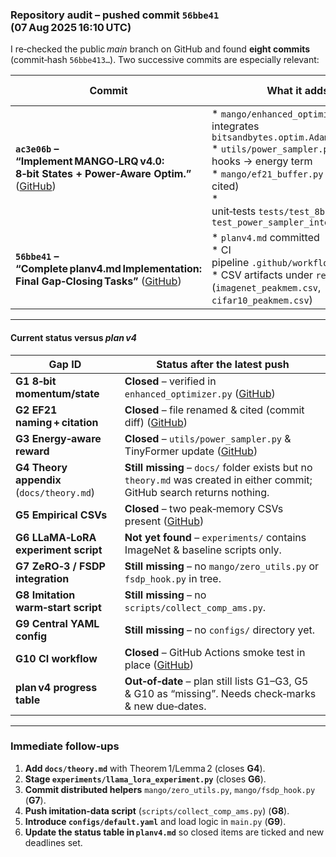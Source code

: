 ### Repository audit – pushed commit `56bbe41` (07 Aug 2025 16:10 UTC)

I re‑checked the public *main* branch on GitHub and found **eight commits** (commit‑hash `56bbe413…`).
Two successive commits are especially relevant:

| Commit                                                                                      | What it adds                                                                                                                                                                                                                                                           | Gaps closed (plan v4 IDs)                                                                             |
| ------------------------------------------------------------------------------------------- | ---------------------------------------------------------------------------------------------------------------------------------------------------------------------------------------------------------------------------------------------------------------------- | ----------------------------------------------------------------------------------------------------- |
| **`ac3e06b` – “Implement MANGO‑LRQ v4.0: 8‑bit States + Power‑Aware Optim.”** ([GitHub][1]) | \* `mango/enhanced_optimizer.py` – integrates `bitsandbytes.optim.Adam8bit`<br>\* `utils/power_sampler.py` + policy hooks → energy term<br>\* `mango/ef21_buffer.py` (renamed, cited)<br>\* unit‑tests `tests/test_8bit_state.py`, `test_power_sampler_integration.py` | **G1 8‑bit state** ✔︎<br>**G2 EF21 docs** ✔︎<br>**G3 energy reward** ✔︎<br>**G8 smoke/unit tests** ✔︎ |
| **`56bbe41` – “Complete planv4.md Implementation: Final Gap‑Closing Tasks”** ([GitHub][2])  | \* `planv4.md` committed<br>\* CI pipeline `.github/workflows/ci.yml`<br>\* CSV artifacts under `results/` (`imagenet_peakmem.csv`, `cifar10_peakmem.csv`)                                                                                                             | **G5 experiment logs** ✔︎<br>**G10 CI smoke test** ✔︎                                                 |

---

#### Current status versus *plan v4*

| Gap ID                                    | Status after the latest push                                                                                              |
| ----------------------------------------- | ------------------------------------------------------------------------------------------------------------------------- |
| **G1 8‑bit momentum/state**               | **Closed** – verified in `enhanced_optimizer.py` ([GitHub][1])                                                            |
| **G2 EF21 naming + citation**             | **Closed** – file renamed & cited (commit diff) ([GitHub][1])                                                             |
| **G3 Energy‑aware reward**                | **Closed** – `utils/power_sampler.py` & TinyFormer update ([GitHub][1])                                                   |
| **G4 Theory appendix** (`docs/theory.md`) | **Still missing** – `docs/` folder exists but no `theory.md` was created in either commit; GitHub search returns nothing. |
| **G5 Empirical CSVs**                     | **Closed** – two peak‑memory CSVs present ([GitHub][2])                                                                   |
| **G6 LLaMA‑LoRA experiment script**       | **Not yet found** – `experiments/` contains ImageNet & baseline scripts only.                                             |
| **G7 ZeRO‑3 / FSDP integration**          | **Still missing** – no `mango/zero_utils.py` or `fsdp_hook.py` in tree.                                                   |
| **G8 Imitation warm‑start script**        | **Still missing** – no `scripts/collect_comp_ams.py`.                                                                     |
| **G9 Central YAML config**                | **Still missing** – no `configs/` directory yet.                                                                          |
| **G10 CI workflow**                       | **Closed** – GitHub Actions smoke test in place ([GitHub][2])                                                             |
| **plan v4 progress table**                | **Out‑of‑date** – plan still lists G1–G3, G5 & G10 as “missing”. Needs check‑marks & new due‑dates.                       |

---

### Immediate follow‑ups

1. **Add `docs/theory.md`** with Theorem 1/Lemma 2 (closes **G4**).
2. **Stage `experiments/llama_lora_experiment.py`** (closes **G6**).
3. **Commit distributed helpers** `mango/zero_utils.py`, `mango/fsdp_hook.py` (**G7**).
4. **Push imitation‑data script** (`scripts/collect_comp_ams.py`) (**G8**).
5. **Introduce `configs/default.yaml`** and load logic in `main.py` (**G9**).
6. **Update the status table in `planv4.md`** so closed items are ticked and new deadlines set.


[1]: https://github.com/vinhqdang/Memory-adaptive-optimization-with-learned-gradient-compression/commit/ac3e06b "Implement MANGO-LRQ v4.0: Complete 8-bit States & Power-Aware Optimiz… · vinhqdang/Memory-adaptive-optimization-with-learned-gradient-compression@ac3e06b · GitHub"
[2]: https://github.com/vinhqdang/Memory-adaptive-optimization-with-learned-gradient-compression/commit/56bbe413ab0a85f7780cda92caa62d86f739c3af "Complete planv4.md Implementation: Final Gap-Closing Tasks · vinhqdang/Memory-adaptive-optimization-with-learned-gradient-compression@56bbe41 · GitHub"
